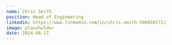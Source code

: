 ```yaml
---
name: Chris Smith
position: Head of Engineering
linkedin: https://www.linkedin.com/in/chris-smith-500050172/
image: placeholder
date: 2024-06-17
---
```


